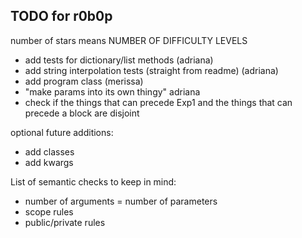 ## TODO for r0b0p

number of stars means NUMBER OF DIFFICULTY LEVELS

- add tests for dictionary/list methods (adriana)
- add string interpolation tests (straight from readme) (adriana)
- add program class (merissa)
- "make params into its own thingy" adriana
- check if the things that can precede Exp1 and the things that can precede a block are disjoint

optional future additions:

- add classes
- add kwargs

List of semantic checks to keep in mind:

- number of arguments = number of parameters
- scope rules
- public/private rules
